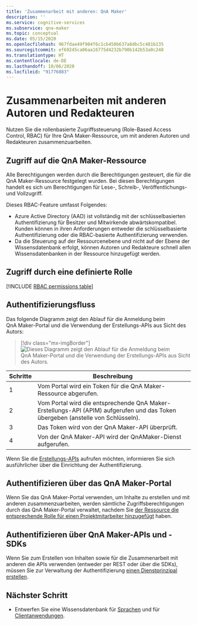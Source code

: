 ```yaml
---
title: 'Zusammenarbeit mit anderen: QnA Maker'
description: ''
ms.service: cognitive-services
ms.subservice: qna-maker
ms.topic: conceptual
ms.date: 05/15/2020
ms.openlocfilehash: 967fdae49f904f6c1cb450b637a8dbc5c481b135
ms.sourcegitcommit: ef69245ca06aa16775d4232b790b142b53a0c248
ms.translationtype: HT
ms.contentlocale: de-DE
ms.lasthandoff: 10/06/2020
ms.locfileid: "91776883"
---
```

# <a name="collaborate-with-other-authors-and-editors"></a>Zusammenarbeiten mit anderen Autoren und Redakteuren

Nutzen Sie die rollenbasierte Zugriffssteuerung (Role-Based Access Control, RBAC) für Ihre QnA Maker-Ressource, um mit anderen Autoren und Redakteuren zusammenzuarbeiten.

## <a name="access-is-provided-on-the-qna-maker-resource"></a>Zugriff auf die QnA Maker-Ressource

Alle Berechtigungen werden durch die Berechtigungen gesteuert, die für die QnA Maker-Ressource festgelegt wurden. Bei diesen Berechtigungen handelt es sich um Berechtigungen für Lese-, Schreib-, Veröffentlichungs- und Vollzugriff.

Dieses RBAC-Feature umfasst Folgendes:
* Azure Active Directory (AAD) ist vollständig mit der schlüsselbasierten Authentifizierung für Besitzer und Mitwirkende abwärtskompatibel. Kunden können in ihren Anforderungen entweder die schlüsselbasierte Authentifizierung oder die RBAC-basierte Authentifizierung verwenden.
* Da die Steuerung auf der Ressourcenebene und nicht auf der Ebene der Wissensdatenbank erfolgt, können Autoren und Redakteure schnell allen Wissensdatenbanken in der Ressource hinzugefügt werden.

## <a name="access-is-provided-by-a-defined-role"></a>Zugriff durch eine definierte Rolle

[!INCLUDE [RBAC permissions table](../includes/role-based-access-control.md)]

## <a name="authentication-flow"></a>Authentifizierungsfluss

Das folgende Diagramm zeigt den Ablauf für die Anmeldung beim QnA Maker-Portal und die Verwendung der Erstellungs-APIs aus Sicht des Autors:

> [!div class="mx-imgBorder"]
> ![Dieses Diagramm zeigt den Ablauf für die Anmeldung beim QnA Maker-Portal und die Verwendung der Erstellungs-APIs aus Sicht des Autors.](../media/qnamaker-how-to-collaborate-knowledge-base/rbac-flow-from-portal-to-service.png)

|Schritte|Beschreibung|
|--|--|
|1|Vom Portal wird ein Token für die QnA Maker-Ressource abgerufen.|
|2|Vom Portal wird die entsprechende QnA Maker-Erstellungs-API (APIM) aufgerufen und das Token übergeben (anstelle von Schlüsseln).|
|3|Das Token wird von der QnA Maker-API überprüft.|
|4 |Von der QnA Maker-API wird der QnAMaker-Dienst aufgerufen.|

Wenn Sie die [Erstellungs-APIs](../How-To/collaborate-knowledge-base.md) aufrufen möchten, informieren Sie sich ausführlicher über die Einrichtung der Authentifizierung.

## <a name="authenticate-by-qna-maker-portal"></a>Authentifizieren über das QnA Maker-Portal

Wenn Sie das QnA Maker-Portal verwenden, um Inhalte zu erstellen und mit anderen zusammenzuarbeiten, werden sämtliche Zugriffsberechtigungen durch das QnA Maker-Portal verwaltet, nachdem Sie [der Ressource die entsprechende Rolle für einen Projektmitarbeiter hinzugefügt](../How-To/collaborate-knowledge-base.md) haben.

## <a name="authenticate-by-qna-maker-apis-and-sdks"></a>Authentifizieren über QnA Maker-APIs und -SDKs

Wenn Sie zum Erstellen von Inhalten sowie für die Zusammenarbeit mit anderen die APIs verwenden (entweder per REST oder über die SDKs), müssen Sie zur Verwaltung der Authentifizierung [einen Dienstprinzipal erstellen](../../authentication.md#assign-a-role-to-a-service-principal).

## <a name="next-step"></a>Nächster Schritt

* Entwerfen Sie eine Wissensdatenbank für [Sprachen](design-language-culture.md) und für [Clientanwendungen](integration-with-other-applications.md).

